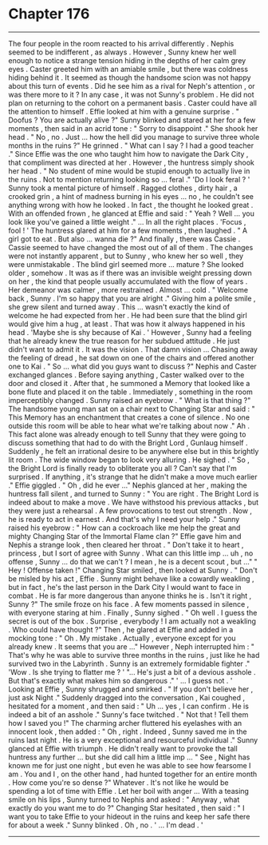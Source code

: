 
# Chapter 176


---

The four people in the room reacted to his arrival differently .
Nephis seemed to be indifferent , as always . However , Sunny knew her well enough to notice a strange tension hiding in the depths of her calm grey eyes .
Caster greeted him with an amiable smile , but there was coldness hiding behind it . It seemed as though the handsome scion was not happy about this turn of events . Did he see him as a rival for Neph's attention , or was there more to it ?
In any case , it was not Sunny's problem . He did not plan on returning to the cohort on a permanent basis . Caster could have all the attention to himself .
Effie looked at him with a genuine surprise .
" Doofus ? You are actually alive ?"
Sunny blinked and stared at her for a few moments , then said in an acrid tone :
" Sorry to disappoint ."
She shook her head .
" No , no . Just … how the hell did you manage to survive three whole months in the ruins ?"
He grinned .
" What can I say ? I had a good teacher ."
Since Effie was the one who taught him how to navigate the Dark City , that compliment was directed at her . However , the huntress simply shook her head .
" No student of mine would be stupid enough to actually live in the ruins . Not to mention returning looking so … feral ."
'Do I look feral ? '
Sunny took a mental picture of himself . Ragged clothes , dirty hair , a crooked grin , a hint of madness burning in his eyes … no , he couldn't see anything wrong with how he looked . In fact , the thought he looked great .
With an offended frown , he glanced at Effie and said :
" Yeah ? Well … you look like you've gained a little weight ."
… In all the right places .
'Focus , fool ! '
The huntress glared at him for a few moments , then laughed .
" A girl got to eat . But also … wanna die ?"
And finally , there was Cassie .
Cassie seemed to have changed the most out of all of them . The changes were not instantly apparent , but to Sunny , who knew her so well , they were unmistakable .
The blind girl seemed more … mature ? She looked older , somehow . It was as if there was an invisible weight pressing down on her , the kind that people usually accumulated with the flow of years . Her demeanor was calmer , more restrained . Almost … cold .
" Welcome back , Sunny . I'm so happy that you are alright ."
Giving him a polite smile , she grew silent and turned away . This … wasn't exactly the kind of welcome he had expected from her . He had been sure that the blind girl would give him a hug , at least . That was how it always happened in his head .
'Maybe she is shy because of Kai . '
However , Sunny had a feeling that he already knew the true reason for her subdued attitude . He just didn't want to admit it .
It was the vision . That damn vision …
Chasing away the feeling of dread , he sat down on one of the chairs and offered another one to Kai .
" So … what did you guys want to discuss ?"
Nephis and Caster exchanged glances . Before saying anything , Caster walked over to the door and closed it . After that , he summoned a Memory that looked like a bone flute and placed it on the table . Immediately , something in the room imperceptibly changed .
Sunny raised an eyebrow .
" What is that thing ?"
The handsome young man sat on a chair next to Changing Star and said :
" This Memory has an enchantment that creates a cone of silence . No one outside this room will be able to hear what we're talking about now ."
Ah . This fact alone was already enough to tell Sunny that they were going to discuss something that had to do with the Bright Lord , Gunlaug himself . Suddenly , he felt an irrational desire to be anywhere else but in this brightly lit room . The wide window began to look very alluring .
He sighed .
" So , the Bright Lord is finally ready to obliterate you all ? Can't say that I'm surprised . If anything , it's strange that he didn't make a move much earlier ."
Effie giggled .
" Oh , did he ever …"
Nephis glanced at her , making the huntress fall silent , and turned to Sunny :
" You are right . The Bright Lord is indeed about to make a move . We have withstood his previous attacks , but they were just a rehearsal . A few provocations to test out strength . Now , he is ready to act in earnest . And that's why I need your help ."
Sunny raised his eyebrow :
" How can a cockroach like me help the great and mighty Changing Star of the Immortal Flame clan ?"
Effie gave him and Nephis a strange look , then cleared her throat .
" Don't take it to heart , princess , but I sort of agree with Sunny . What can this little imp … uh , no offense , Sunny … do that we can't ? I mean , he is a decent scout , but …"
" Hey ! Offense taken !"
Changing Star smiled , then looked at Sunny .
" Don't be misled by his act , Effie . Sunny might behave like a cowardly weakling , but in fact , he's the last person in the Dark City I would want to face in combat . He is far more dangerous than anyone thinks he is . Isn't it right , Sunny ?"
The smile froze on his face . A few moments passed in silence , with everyone staring at him . Finally , Sunny sighed .
" Oh well . I guess the secret is out of the box . Surprise , everybody ! I am actually not a weakling . Who could have thought ?"
Then , he glared at Effie and added in a mocking tone :
" Oh . My mistake . Actually , everyone except for you already knew . It seems that you are …"
However , Neph interrupted him :
" That's why he was able to survive three months in the ruins , just like he had survived two in the Labyrinth . Sunny is an extremely formidable fighter ."
'Wow . Is she trying to flatter me ? '
"... He's just a bit of a devious asshole . But that's exactly what makes him so dangerous ."
' ... I guess not . '
Looking at Effie , Sunny shrugged and smirked .
" If you don't believe her , just ask Night ."
Suddenly dragged into the conversation , Kai coughed , hesitated for a moment , and then said :
" Uh … yes , I can confirm . He is indeed a bit of an asshole ."
Sunny's face twitched .
" Not that ! Tell them how I saved you !"
The charming archer fluttered his eyelashes with an innocent look , then added :
" Oh , right . Indeed , Sunny saved me in the ruins last night . He is a very exceptional and resourceful individual ."
Sunny glanced at Effie with triumph . He didn't really want to provoke the tall huntress any further … but she did call him a little imp …
" See , Night has known me for just one night , but even he was able to see how fearsome I am . You and I , on the other hand , had hunted together for an entire month . How come you're so dense ?"
Whatever . It's not like he would be spending a lot of time with Effie . Let her boil with anger …
With a teasing smile on his lips , Sunny turned to Nephis and asked :
" Anyway , what exactly do you want me to do ?"
Changing Star hesitated , then said :
" I want you to take Effie to your hideout in the ruins and keep her safe there for about a week ."
Sunny blinked .
Oh , no .
' ... I'm dead . '

---

